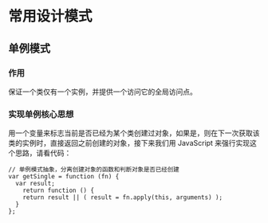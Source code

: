# 常用设计模式

## 单例模式

### 作用

保证一个类仅有一个实例，并提供一个访问它的全局访问点。

### 实现单例核心思想

用一个变量来标志当前是否已经为某个类创建过对象，如果是，则在下一次获取该类的实例时，直接返回之前创建的对象，接下来我们用 JavaScript 来强行实现这个思路，请看代码：

```
// 单例模式抽象，分离创建对象的函数和判断对象是否已经创建
var getSingle = function (fn) {
  var result;
  	return function () {
  	return result || ( result = fn.apply(this, arguments) );
  }
};
```

